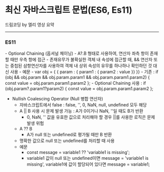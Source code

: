 <h1>최신 자바스크립트 문법(ES6, Es11)</h1>
<p>드림코딩 by 엘리 영상 요약</p>

---
<h3>ES11</h3>
- Optional Chaining (옵셔널 체이닝)
    - A?.B 형태로 사용하여, 연산자 좌측 항이 존재할 때만 우측 항에 접근
    - 존재유무가 불확실한 객체 내 속성에 접근할 때, && 연산자 또는 중첩된 삼항연산자를 사용하여 객체 내 상위 속성의 유무를 하나하나 확인하던 것 대신 사용
    - 예문
        - var obj = { { param : { param1 : { param2 : value }} }}
        - 기존 : if (obj && obj.param && obj.param.param1 && obj.param.param1.param2) { const value = obj.param.param1.param2 };
        - Optional Chaining 사용 : if (obj.param?.param1?param2) { const value = obj.param.param1.param2 };

<br/>

- Nullish Coalescing Operator (Null 병합 연산자)
    - 자바스크립트에서 false : false, '', 0,  NaN, null, undefined 모두 해당
    - A || B 사용 시 문제 발생 가능 :  A가 0이거나 NaN, ''일 때도 B가 반환
        - 0, NaN, '' 값을 유효한 값으로 처리해야 할 경우 ||를 사용한 로직은 문제 발생 위험
    - A ?? B
        - A가 null 또는 undefined로 평가될 때만 B 반환
    - 명확한 값으로 null 또는 undefined를 처리할 때 사용
    - 예문
        - const message = variable1 ?? 'variable1 is missing';
        - variable1 값이 null 또는 undefined이면 message = 'variable1 is missing', variable1에 값이 할당되어 있다면 message = variable1;
